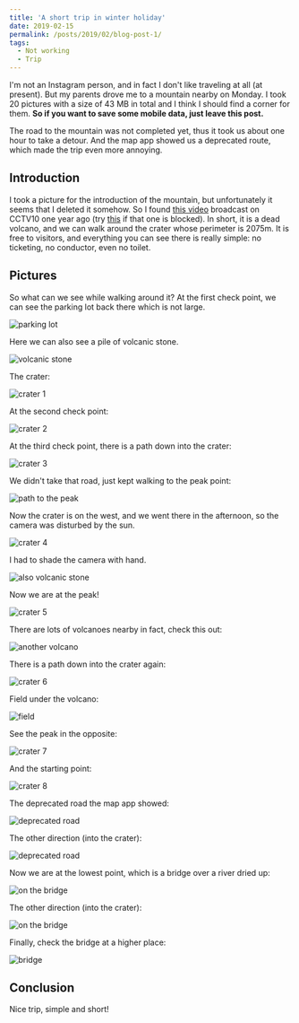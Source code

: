 ```yaml
---
title: 'A short trip in winter holiday'
date: 2019-02-15
permalink: /posts/2019/02/blog-post-1/
tags:
  - Not working
  - Trip
---
```


I'm not an Instagram person, and in fact I don't like traveling at all (at present).
But my parents drove me to a mountain nearby on Monday.
I took 20 pictures with a size of 43 MB in total and I think I should find a corner for them.
**So if you want to save some mobile data, just leave this post.**

The road to the mountain was not completed yet, thus it took us about one hour to take a detour.
And the map app showed us a deprecated route, which made the trip even more annoying.

## Introduction

I took a picture for the introduction of the mountain, but unfortunately it seems that I deleted it somehow.
So I found [this video](https://www.youtube.com/watch?v=oWIFxP1ApiI) broadcast on CCTV10 one year ago (try [this](http://tv.cctv.com/2018/01/12/VIDEd7SP0OOtSaoHgJzVuLYu180112.shtml) if that one is blocked).
In short, it is a dead volcano, and we can walk around the crater whose perimeter is 2075m.
It is free to visitors, and everything you can see there is really simple: no ticketing, no conductor, even no toilet.

## Pictures

So what can we see while walking around it?
At the first check point, we can see the parking lot back there which is not large.

![parking lot](/images/20190214Fig1.jpg 'parking lot')

Here we can also see a pile of volcanic stone.

![volcanic stone](/images/20190214Fig2.jpg 'volcanic stone')

The crater:

![crater 1](/images/20190214Fig3.jpg 'crater')

At the second check point:

![crater 2](/images/20190214Fig4.jpg 'crater')

At the third check point, there is a path down into the crater:

![crater 3](/images/20190214Fig5.jpg 'Btw, I love the song "down the road".')

We didn't take that road, just kept walking to the peak point:

![path to the peak](/images/20190214Fig6.jpg 'path')

Now the crater is on the west, and we went there in the afternoon, so the camera was disturbed by the sun.

![crater 4](/images/20190214Fig7.jpg 'sunset')

I had to shade the camera with hand.

![also volcanic stone](/images/20190214Fig8.jpg 'volcanic stone')

Now we are at the peak!

![crater 5](/images/20190214Fig9.jpg 'peak!')

There are lots of volcanoes nearby in fact, check this out:

![another volcano](/images/20190214Fig10.jpg 'another')

There is a path down into the crater again:

![crater 6](/images/20190214Fig11.jpg 'Repeat, I love the song "down the road".')

Field under the volcano:

![field](/images/20190214Fig12.jpg 'field')

See the peak in the opposite:

![crater 7](/images/20190214Fig13.jpg 'crater')

And the starting point:

![crater 8](/images/20190214Fig14.jpg 'crater')

The deprecated road the map app showed:

![deprecated road](/images/20190214Fig16.jpg 'deprecated road')

The other direction (into the crater):

![deprecated road](/images/20190214Fig15.jpg 'deprecated road')

Now we are at the lowest point, which is a bridge over a river dried up:

![on the bridge](/images/20190214Fig19.jpg 'on the bridge')

The other direction (into the crater):

![on the bridge](/images/20190214Fig18.jpg 'on the bridge')

Finally, check the bridge at a higher place:

![bridge](/images/20190214Fig20.jpg 'bridge')

## Conclusion

Nice trip, simple and short!
